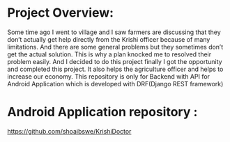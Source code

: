 # Project Overview:
Some time ago I went to village and I saw farmers are discussing that they don’t actually get help directly from the Krishi officer because of many limitations. And there are some general problems but they sometimes don’t get the actual solution. This is why a plan knocked me to resolved their problem easily. And I decided to do this project finally I got the opportunity and completed this project. It also helps the agriculture officer and helps to increase our economy. This repository is only for Backend with API for Android Application which is developed with DRF(Django REST framework) 

# Android Application repository :

https://github.com/shoaibswe/KrishiDoctor

